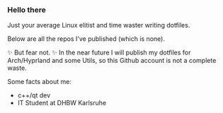 ### Hello there

Just your average Linux elitist and time waster writing dotfiles.

Below are all the repos I've published (which is none).

✨ But fear not. ✨
In the near future I will publish my dotfiles for Arch/Hyprland and some Utils, so this Github account is not a complete waste.

Some facts about me:
- c++/qt dev
- IT Student at DHBW Karlsruhe

<!--
**no8f/no8f** is a ✨ _special_ ✨ repository because its `README.md` (this file) appears on your GitHub profile.

Here are some ideas to get you started:

- 🔭 I’m currently working on ...
- 🌱 I’m currently learning ...
- 👯 I’m looking to collaborate on ...
- 🤔 I’m looking for help with ...
- 💬 Ask me about ...
- 📫 How to reach me: ...
- 😄 Pronouns: ...
- ⚡ Fun fact: ...
-->
